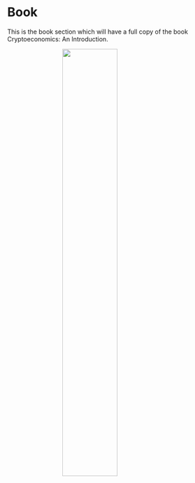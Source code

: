 # Book

This is the book section which will have a full copy of the book Cryptoeconomics: An Introduction.

<img style="display: block; margin-left: auto; margin-right: auto; width: 50%;" src="/assets/images/under-construction.png" />
